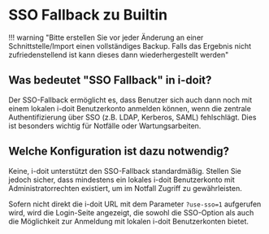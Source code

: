 # SSO Fallback zu Builtin

!!! warning "Bitte erstellen Sie vor jeder Änderung an einer Schnittstelle/Import einen vollständiges Backup. Falls das Ergebnis nicht zufriedenstellend ist kann dieses dann wiederhergestellt werden"

## Was bedeutet "SSO Fallback" in i-doit?

Der SSO-Fallback ermöglicht es, dass Benutzer sich auch dann noch mit einem lokalen i-doit Benutzerkonto anmelden können, wenn die zentrale Authentifizierung über SSO (z.B. LDAP, Kerberos, SAML) fehlschlägt. Dies ist besonders wichtig für Notfälle oder Wartungsarbeiten.

## Welche Konfiguration ist dazu notwendig?

Keine, i-doit unterstützt den SSO-Fallback standardmäßig. Stellen Sie jedoch sicher, dass mindestens ein lokales i-doit Benutzerkonto mit Administratorrechten existiert, um im Notfall Zugriff zu gewährleisten.

Sofern nicht direkt die i-doit URL mit dem Parameter `?use-sso=1` aufgerufen wird, wird die Login-Seite angezeigt, die sowohl die SSO-Option als auch die Möglichkeit zur Anmeldung mit lokalen i-doit Benutzerkonten bietet.
